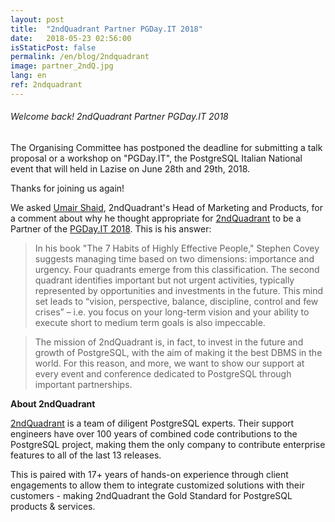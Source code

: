 ```yaml
---
layout: post
title:  "2ndQuadrant Partner PGDay.IT 2018"
date:   2018-05-23 02:56:00
isStaticPost: false
permalink: /en/blog/2ndquadrant
image: partner_2ndQ.jpg
lang: en
ref: 2ndquadrant
---
```


<h6> Welcome back! 2ndQuadrant Partner PGDay.IT 2018 </h6>

The Organising Committee has postponed the deadline for submitting a talk proposal or a workshop on "PGDay.IT", the PostgreSQL Italian National event that will held in Lazise on June 28th and 29th, 2018.

Thanks for joining us again!

We asked [Umair Shaid](https://www.linkedin.com/in/umair-shahid-9458b327/), 2ndQuadrant's Head of Marketing and Products, for a comment about why he thought
appropriate for [2ndQuadrant](https://www.2ndquadrant.com/) to be a Partner of the [PGDay.IT 2018](https://2018.pgday.it/en/). This is his answer:

>In his book "The 7 Habits of Highly Effective People," Stephen Covey suggests managing time based on two dimensions: importance and urgency. Four quadrants emerge from this classification.
The second quadrant identifies important but not urgent activities, typically represented by opportunities and investments in the future.
This mind set leads to “vision, perspective, balance, discipline, control and few crises” – i.e. you focus on your long-term vision and your ability to execute short to medium term goals is also impeccable.

>The mission of 2ndQuadrant is, in fact, to invest in the future and growth of PostgreSQL, with the aim of making it the best DBMS in the world.
For this reason, and more, we want to show our support at every event and conference dedicated to PostgreSQL through important partnerships.

**About 2ndQuadrant**

[2ndQuadrant](https://www.2ndquadrant.com/) is a team of diligent PostgreSQL experts. Their support engineers have over 100 years of combined code contributions to the PostgreSQL project, making them the only company to contribute enterprise features to all of the last 13 releases.

This is paired with 17+ years of hands-on experience through client engagements to allow them to integrate customized solutions with their customers - making 2ndQuadrant the Gold Standard for PostgreSQL products & services.
